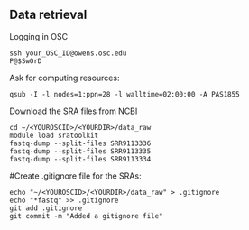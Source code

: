## Data retrieval

Logging in OSC

```
ssh your_OSC_ID@owens.osc.edu
P@$SwOrD
```

Ask for computing resources:

```
qsub -I -l nodes=1:ppn=28 -l walltime=02:00:00 -A PAS1855
```
Download the SRA files from NCBI
```
cd ~/<YOUROSCID>/<YOURDIR>/data_raw
module load sratoolkit
fastq-dump --split-files SRR9113336
fastq-dump --split-files SRR9113335
fastq-dump --split-files SRR9113334
```
#Create .gitignore file for the SRAs:
```
echo "~/<YOUROSCID>/<YOURDIR>/data_raw" > .gitignore
echo "*fastq" >> .gitignore
git add .gitignore
git commit -m "Added a gitignore file"
```
